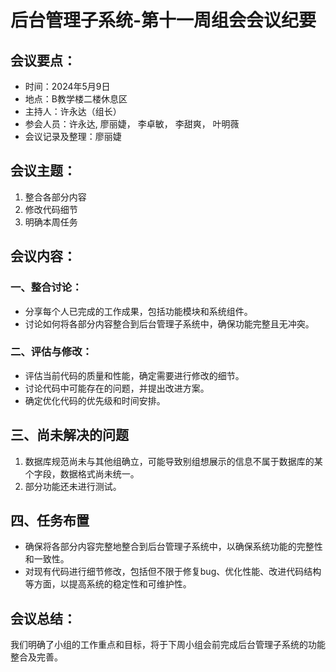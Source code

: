 # 后台管理子系统-第十一周组会会议纪要

## 会议要点：

- 时间：2024年5月9日
- 地点：B教学楼二楼休息区
- 主持人：许永达（组长）
- 参会人员：许永达, 廖丽婕， 李卓敏， 李甜爽， 叶明薇
- 会议记录及整理：廖丽婕

## 会议主题：

1. 整合各部分内容
2. 修改代码细节
3. 明确本周任务

## 会议内容：

### 一、整合讨论：

- 分享每个人已完成的工作成果，包括功能模块和系统组件。
- 讨论如何将各部分内容整合到后台管理子系统中，确保功能完整且无冲突。

### 二、评估与修改：

- 评估当前代码的质量和性能，确定需要进行修改的细节。
- 讨论代码中可能存在的问题，并提出改进方案。
- 确定优化代码的优先级和时间安排。

## 三、尚未解决的问题

1. 数据库规范尚未与其他组确立，可能导致别组想展示的信息不属于数据库的某个字段，数据格式尚未统一。
2. 部分功能还未进行测试。

## 四、任务布置

- 确保将各部分内容完整地整合到后台管理子系统中，以确保系统功能的完整性和一致性。
- 对现有代码进行细节修改，包括但不限于修复bug、优化性能、改进代码结构等方面，以提高系统的稳定性和可维护性。

## 会议总结：

我们明确了小组的工作重点和目标，将于下周小组会前完成后台管理子系统的功能整合及完善。
